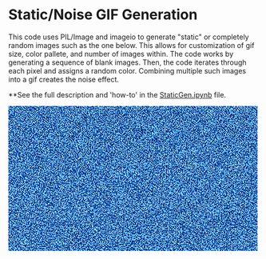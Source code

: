 # Static/Noise GIF Generation

This code uses PIL/Image and imageio to generate "static" or completely random images such as the one below. This allows for customization of gif size, color pallete, and number of images within. The code works by generating a sequence of blank images. Then, the code iterates through each pixel and assigns a random color. Combining multiple such images into a gif creates the noise effect. 

**See the full description and 'how-to' in the [StaticGen.ipynb](StaticGen.ipynb) file.  

![SegmentLocal](NoiseExample.gif "Noise")
